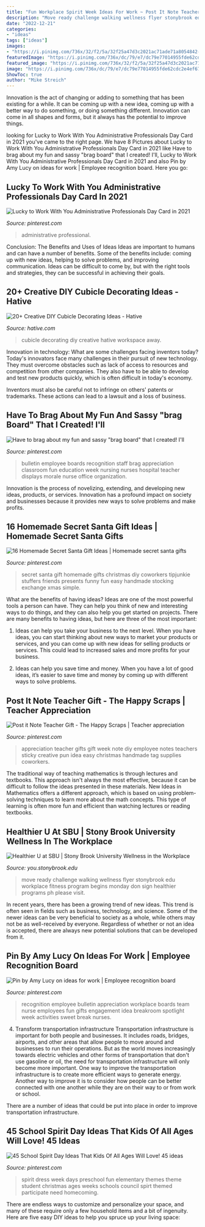 ```yaml
---
title: "Fun Workplace Spirit Week Ideas For Work ~ Post It Note Teacher Gift"
description: "Move ready challenge walking wellness flyer stonybrook edu workplace fitness program begins monday don sign healthier programs ph please visit"
date: "2022-12-21"
categories:
- "ideas"
tags: ["ideas"]
images:
- "https://i.pinimg.com/736x/32/f2/5a/32f25a47d3c2021ac71ade71a8054842--junior-high-classroom-decorations-brag-board.jpg?b=t"
featuredImage: "https://i.pinimg.com/736x/dc/79/e7/dc79e77014955fde62cdc2e4ef67900b--recognition-ideas-employee-recognition.jpg"
featured_image: "https://i.pinimg.com/736x/32/f2/5a/32f25a47d3c2021ac71ade71a8054842--junior-high-classroom-decorations-brag-board.jpg?b=t"
image: "https://i.pinimg.com/736x/dc/79/e7/dc79e77014955fde62cdc2e4ef67900b--recognition-ideas-employee-recognition.jpg"
ShowToc: true
author: "Mike Streich"
---
```



Innovation is the act of changing or adding to something that has been existing for a while. It can be coming up with a new idea, coming up with a better way to do something, or doing something different. Innovation can come in all shapes and forms, but it always has the potential to improve things.

	

		
looking for Lucky to Work With You Administrative Professionals Day Card in 2021 you've came to the right page. We have 8 Pictures about Lucky to Work With You Administrative Professionals Day Card in 2021 like Have to brag about my fun and sassy &quot;brag board&quot; that I created! I&#039;ll, Lucky to Work With You Administrative Professionals Day Card in 2021 and also Pin by Amy Lucy on ideas for work | Employee recognition board. Here you go:
		
    
## Lucky To Work With You Administrative Professionals Day Card In 2021

<img loading=lazy src="https://i.pinimg.com/736x/c1/0d/79/c10d7947f6ddba073b4e6908c9ef82c3.jpg" onerror="this.onerror=null;this.src='https://tse2.mm.bing.net/th?id=OIP.GTvj7oD5BtvGLUNgowpk0gHaHa&amp;pid=15.1';" alt="Lucky to Work With You Administrative Professionals Day Card in 2021">

_Source: pinterest.com_

>administrative professional. 

	

Conclusion: The Benefits and Uses of Ideas
Ideas are important to humans and can have a number of benefits. Some of the benefits include: coming up with new ideas, helping to solve problems, and improving communication. Ideas can be difficult to come by, but with the right tools and strategies, they can be successful in achieving their goals.

    
## 20+ Creative DIY Cubicle Decorating Ideas - Hative

<img loading=lazy src="https://hative.com/wp-content/uploads/2014/06/cubicle-decorating-ideas/5-cubicle-decorating-ideas.jpg" onerror="this.onerror=null;this.src='https://tse4.mm.bing.net/th?id=OIP.kN64pKn6kPcVyFxPZPLnNAHaJ4&amp;pid=15.1';" alt="20+ Creative DIY Cubicle Decorating Ideas - Hative">

_Source: hative.com_

>cubicle decorating diy creative hative workspace away. 

	

Innovation in technology: What are some challenges facing inventors today?
Today's innovators face many challenges in their pursuit of new technology. They must overcome obstacles such as lack of access to resources and competition from other companies. They also have to be able to develop and test new products quickly, which is often difficult in today's economy.

Inventors must also be careful not to infringe on others' patents or trademarks. These actions can lead to a lawsuit and a loss of business.

    
## Have To Brag About My Fun And Sassy &quot;brag Board&quot; That I Created! I&#039;ll

<img loading=lazy src="https://i.pinimg.com/736x/32/f2/5a/32f25a47d3c2021ac71ade71a8054842--junior-high-classroom-decorations-brag-board.jpg?b=t" onerror="this.onerror=null;this.src='https://tse2.mm.bing.net/th?id=OIP.bedx85xtfbNSUOKnAO3UAwHaJ3&amp;pid=15.1';" alt="Have to brag about my fun and sassy &quot;brag board&quot; that I created! I&#039;ll">

_Source: pinterest.com_

>bulletin employee boards recognition staff brag appreciation classroom fun education week nursing nurses hospital teacher displays morale nurse office organization. 

	

Innovation is the process of novelizing, extending, and developing new ideas, products, or services. Innovation has a profound impact on society and businesses because it provides new ways to solve problems and make profits.

    
## 16 Homemade Secret Santa Gift Ideas | Homemade Secret Santa Gifts

<img loading=lazy src="https://i.pinimg.com/736x/e8/7b/63/e87b6399b4a7a6f4501306e3779397dc--christmas-stocking-stuffers-christmas-stockings.jpg" onerror="this.onerror=null;this.src='https://tse1.mm.bing.net/th?id=OIP.jn4noVIKX42N97MEydbv2AHaO7&amp;pid=15.1';" alt="16 Homemade Secret Santa Gift Ideas | Homemade secret santa gifts">

_Source: pinterest.com_

>secret santa gift homemade gifts christmas diy coworkers tipjunkie stuffers friends presents funny fun easy handmade stocking exchange xmas simple. 

	

What are the benefits of having ideas?
Ideas are one of the most powerful tools a person can have. They can help you think of new and interesting ways to do things, and they can also help you get started on projects. There are many benefits to having ideas, but here are three of the most important: 
1. Ideas can help you take your business to the next level. When you have ideas, you can start thinking about new ways to market your products or services, and you can come up with new ideas for selling products or services. This could lead to increased sales and more profits for your business. 

2. Ideas can help you save time and money. When you have a lot of good ideas, it’s easier to save time and money by coming up with different ways to solve problems.

    
## Post It Note Teacher Gift - The Happy Scraps | Teacher Appreciation

<img loading=lazy src="https://i.pinimg.com/736x/41/54/d2/4154d231438a786c376ae5676a9f899e.jpg" onerror="this.onerror=null;this.src='https://tse4.mm.bing.net/th?id=OIP.umXgrWe6KIDKzbhZ4oMYwAHaLJ&amp;pid=15.1';" alt="Post it Note Teacher Gift - The Happy Scraps | Teacher appreciation">

_Source: pinterest.com_

>appreciation teacher gifts gift week note diy employee notes teachers sticky creative pun idea easy christmas handmade tag supplies coworkers. 

	

The traditional way of teaching mathematics is through lectures and textbooks. This approach isn't always the most effective, because it can be difficult to follow the ideas presented in these materials. New Ideas in Mathematics offers a different approach, which is based on using problem-solving techniques to learn more about the math concepts. This type of learning is often more fun and efficient than watching lectures or reading textbooks.

    
## Healthier U At SBU | Stony Brook University Wellness In The Workplace

<img loading=lazy src="https://you.stonybrook.edu/healthieru/files/2018/05/Ready-Set-Move-Flyer-2018-1g8352c.jpg" onerror="this.onerror=null;this.src='https://tse2.mm.bing.net/th?id=OIP.NSxnQtLZyqIcHRDdEF9DcwHaJ4&amp;pid=15.1';" alt="Healthier U at SBU | Stony Brook University Wellness in the Workplace">

_Source: you.stonybrook.edu_

>move ready challenge walking wellness flyer stonybrook edu workplace fitness program begins monday don sign healthier programs ph please visit. 

	

In recent years, there has been a growing trend of new ideas. This trend is often seen in fields such as business, technology, and science. Some of the newer ideas can be very beneficial to society as a whole, while others may not be as well-received by everyone. Regardless of whether or not an idea is accepted, there are always new potential solutions that can be developed from it.

    
## Pin By Amy Lucy On Ideas For Work | Employee Recognition Board

<img loading=lazy src="https://i.pinimg.com/736x/dc/79/e7/dc79e77014955fde62cdc2e4ef67900b--recognition-ideas-employee-recognition.jpg" onerror="this.onerror=null;this.src='https://tse3.mm.bing.net/th?id=OIP.Uf2XaKsLLPVbBAZlEJM4BQHaFj&amp;pid=15.1';" alt="Pin by Amy Lucy on ideas for work | Employee recognition board">

_Source: pinterest.com_

>recognition employee bulletin appreciation workplace boards team nurse employees fun gifts engagement idea breakroom spotlight week activities sweet break nurses. 

	

4) Transform transportation infrastructure
Transportation infrastructure is important for both people and businesses. It includes roads, bridges, airports, and other areas that allow people to move around and businesses to run their operations. But as the world moves increasingly towards electric vehicles and other forms of transportation that don't use gasoline or oil, the need for transportation infrastructure will only become more important. 
One way to improve the transportation infrastructure is to create more efficient ways to generate energy. Another way to improve it is to consider how people can be better connected with one another while they are on their way to or from work or school. 

There are a number of ideas that could be put into place in order to improve transportation infrastructure.

    
## 45 School Spirit Day Ideas That Kids Of All Ages Will Love! 45 Ideas

<img loading=lazy src="https://i.pinimg.com/originals/f8/86/fb/f886fbf3537e03d41fc156578d4e9162.jpg" onerror="this.onerror=null;this.src='https://tse2.mm.bing.net/th?id=OIP.vMxH_1lEOOZLcWTG465IqQHaOh&amp;pid=15.1';" alt="45 School Spirit Day Ideas That Kids Of All Ages Will Love! 45 ideas">

_Source: pinterest.com_

>spirit dress week days preschool fun elementary themes theme student christmas ages weeks schools council spirt themed participate need homecoming. 

	

There are endless ways to customize and personalize your space, and many of these require only a few household items and a bit of ingenuity. Here are five easy DIY ideas to help you spruce up your living space: 

